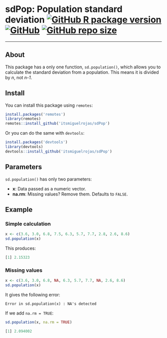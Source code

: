 # sdPop: Population standard deviation [![GitHub R package version](https://img.shields.io/github/r-package/v/itsmiguelrojas/sdPop?style=plastic)](https://github.com/itsmiguelrojas/sdPop/releases) [![GitHub](https://img.shields.io/github/license/itsmiguelrojas/sdPop?color=orange&style=plastic)](https://github.com/itsmiguelrojas/sdPop/blob/main/LICENSE) [![GitHub repo size](https://img.shields.io/github/repo-size/itsmiguelrojas/sdPop?color=green&label=size&style=plastic)](https://github.com/itsmiguelrojas/sdPop)
---

## About

This package has a only one function, `sd.population()`, which allows you to calculate the standard deviation from a population. This means it is divided by *n*,
not  *n-1*.

## Install

You can install this package using `remotes`:

```r
install.packages('remotes')
library(remotes)
remotes::install_github('itsmiguelrojas/sdPop')
```

Or you can do the same with `devtools`:

```r
install.packages('devtools')
library(devtools)
devtools::install_github('itsmiguelrojas/sdPop')
```

## Parameters

`sd.population()` has only two parameters:

- **x**: Data passed as a numeric vector.
- **na.rm**: Missing values? Remove them. Defaults to `FALSE`.

## Example

### Simple calculation

```r
x <- c(3.6, 3.0, 6.8, 7.5, 6.3, 5.7, 7.7, 2.8, 2.6, 8.6)
sd.population(x)
```

This produces:

```r
[1] 2.15323
```

### Missing values

```r
x <- c(3.6, 3.0, 6.8, NA, 6.3, 5.7, 7.7, NA, 2.6, 8.6)
sd.population(x)
```

It gives the following error:

```
Error in sd.population(x) : NA's detected
```

If we add `na.rm = TRUE`:

```r
sd.population(x, na.rm = TRUE)

[1] 2.094002
```
